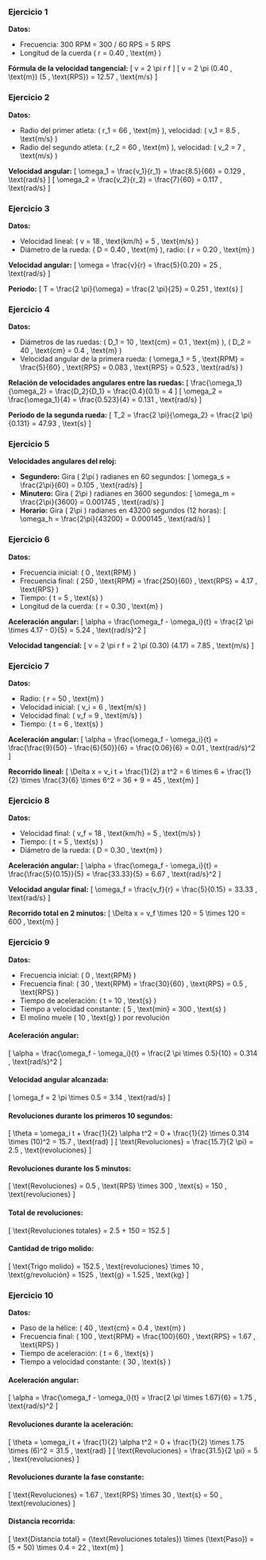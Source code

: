 ### Ejercicio 1
**Datos:**
- Frecuencia: 300 RPM = 300 / 60 RPS = 5 RPS
- Longitud de la cuerda \( r = 0.40 \, \text{m} \)

**Fórmula de la velocidad tangencial:**
\[
v = 2 \pi r f
\]
\[
v = 2 \pi (0.40 \, \text{m}) (5 \, \text{RPS}) = 12.57 \, \text{m/s}
\]

### Ejercicio 2
**Datos:**
- Radio del primer atleta: \( r_1 = 66 \, \text{m} \), velocidad: \( v_1 = 8.5 \, \text{m/s} \)
- Radio del segundo atleta: \( r_2 = 60 \, \text{m} \), velocidad: \( v_2 = 7 \, \text{m/s} \)

**Velocidad angular:**
\[
\omega_1 = \frac{v_1}{r_1} = \frac{8.5}{66} = 0.129 \, \text{rad/s}
\]
\[
\omega_2 = \frac{v_2}{r_2} = \frac{7}{60} = 0.117 \, \text{rad/s}
\]

### Ejercicio 3
**Datos:**
- Velocidad lineal: \( v = 18 \, \text{km/h} = 5 \, \text{m/s} \)
- Diámetro de la rueda: \( D = 0.40 \, \text{m} \), radio: \( r = 0.20 \, \text{m} \)

**Velocidad angular:**
\[
\omega = \frac{v}{r} = \frac{5}{0.20} = 25 \, \text{rad/s}
\]

**Periodo:**
\[
T = \frac{2 \pi}{\omega} = \frac{2 \pi}{25} = 0.251 \, \text{s}
\]

### Ejercicio 4
**Datos:**
- Diámetros de las ruedas: \( D_1 = 10 \, \text{cm} = 0.1 \, \text{m} \), \( D_2 = 40 \, \text{cm} = 0.4 \, \text{m} \)
- Velocidad angular de la primera rueda: \( \omega_1 = 5 \, \text{RPM} = \frac{5}{60} \, \text{RPS} = 0.083 \, \text{RPS} = 0.523 \, \text{rad/s} \)

**Relación de velocidades angulares entre las ruedas:**
\[
\frac{\omega_1}{\omega_2} = \frac{D_2}{D_1} = \frac{0.4}{0.1} = 4
\]
\[
\omega_2 = \frac{\omega_1}{4} = \frac{0.523}{4} = 0.131 \, \text{rad/s}
\]

**Periodo de la segunda rueda:**
\[
T_2 = \frac{2 \pi}{\omega_2} = \frac{2 \pi}{0.131} = 47.93 \, \text{s}
\]

### Ejercicio 5
**Velocidades angulares del reloj:**
- **Segundero:** Gira \( 2\pi \) radianes en 60 segundos:
  \[
  \omega_s = \frac{2\pi}{60} = 0.105 \, \text{rad/s}
  \]
- **Minutero:** Gira \( 2\pi \) radianes en 3600 segundos:
  \[
  \omega_m = \frac{2\pi}{3600} = 0.001745 \, \text{rad/s}
  \]
- **Horario:** Gira \( 2\pi \) radianes en 43200 segundos (12 horas):
  \[
  \omega_h = \frac{2\pi}{43200} = 0.000145 \, \text{rad/s}
  \]

### Ejercicio 6
**Datos:**
- Frecuencia inicial: \( 0 \, \text{RPM} \)
- Frecuencia final: \( 250 \, \text{RPM} = \frac{250}{60} \, \text{RPS} = 4.17 \, \text{RPS} \)
- Tiempo: \( t = 5 \, \text{s} \)
- Longitud de la cuerda: \( r = 0.30 \, \text{m} \)

**Aceleración angular:**
\[
\alpha = \frac{\omega_f - \omega_i}{t} = \frac{2 \pi \times 4.17 - 0}{5} = 5.24 \, \text{rad/s}^2
\]

**Velocidad tangencial:**
\[
v = 2 \pi r f = 2 \pi (0.30) (4.17) = 7.85 \, \text{m/s}
\]

### Ejercicio 7
**Datos:**
- Radio: \( r = 50 \, \text{m} \)
- Velocidad inicial: \( v_i = 6 \, \text{m/s} \)
- Velocidad final: \( v_f = 9 \, \text{m/s} \)
- Tiempo: \( t = 6 \, \text{s} \)

**Aceleración angular:**
\[
\alpha = \frac{\omega_f - \omega_i}{t} = \frac{\frac{9}{50} - \frac{6}{50}}{6} = \frac{0.06}{6} = 0.01 \, \text{rad/s}^2
\]

**Recorrido lineal:**
\[
\Delta x = v_i t + \frac{1}{2} a t^2 = 6 \times 6 + \frac{1}{2} \times \frac{3}{6} \times 6^2 = 36 + 9 = 45 \, \text{m}
\]

### Ejercicio 8
**Datos:**
- Velocidad final: \( v_f = 18 \, \text{km/h} = 5 \, \text{m/s} \)
- Tiempo: \( t = 5 \, \text{s} \)
- Diámetro de la rueda: \( D = 0.30 \, \text{m} \)

**Aceleración angular:**
\[
\alpha = \frac{\omega_f - \omega_i}{t} = \frac{\frac{5}{0.15}}{5} = \frac{33.33}{5} = 6.67 \, \text{rad/s}^2
\]

**Velocidad angular final:**
\[
\omega_f = \frac{v_f}{r} = \frac{5}{0.15} = 33.33 \, \text{rad/s}
\]

**Recorrido total en 2 minutos:**
\[
\Delta x = v_f \times 120 = 5 \times 120 = 600 \, \text{m}
\]

### Ejercicio 9
**Datos:**
- Frecuencia inicial: \( 0 \, \text{RPM} \)
- Frecuencia final: \( 30 \, \text{RPM} = \frac{30}{60} \, \text{RPS} = 0.5 \, \text{RPS} \)
- Tiempo de aceleración: \( t = 10 \, \text{s} \)
- Tiempo a velocidad constante: \( 5 \, \text{min} = 300 \, \text{s} \)
- El molino muele \( 10 \, \text{g} \) por revolución

#### Aceleración angular:
\[
\alpha = \frac{\omega_f - \omega_i}{t} = \frac{2 \pi \times 0.5}{10} = 0.314 \, \text{rad/s}^2
\]

#### Velocidad angular alcanzada:
\[
\omega_f = 2 \pi \times 0.5 = 3.14 \, \text{rad/s}
\]

#### Revoluciones durante los primeros 10 segundos:
\[
\theta = \omega_i t + \frac{1}{2} \alpha t^2 = 0 + \frac{1}{2} \times 0.314 \times (10)^2 = 15.7 \, \text{rad}
\]
\[
\text{Revoluciones} = \frac{15.7}{2 \pi} = 2.5 \, \text{revoluciones}
\]

#### Revoluciones durante los 5 minutos:
\[
\text{Revoluciones} = 0.5 \, \text{RPS} \times 300 \, \text{s} = 150 \, \text{revoluciones}
\]

#### Total de revoluciones:
\[
\text{Revoluciones totales} = 2.5 + 150 = 152.5
\]

#### Cantidad de trigo molido:
\[
\text{Trigo molido} = 152.5 \, \text{revoluciones} \times 10 \, \text{g/revolución} = 1525 \, \text{g} = 1.525 \, \text{kg}
\]

### Ejercicio 10
**Datos:**
- Paso de la hélice: \( 40 \, \text{cm} = 0.4 \, \text{m} \)
- Frecuencia final: \( 100 \, \text{RPM} = \frac{100}{60} \, \text{RPS} = 1.67 \, \text{RPS} \)
- Tiempo de aceleración: \( t = 6 \, \text{s} \)
- Tiempo a velocidad constante: \( 30 \, \text{s} \)

#### Aceleración angular:
\[
\alpha = \frac{\omega_f - \omega_i}{t} = \frac{2 \pi \times 1.67}{6} = 1.75 \, \text{rad/s}^2
\]

#### Revoluciones durante la aceleración:
\[
\theta = \omega_i t + \frac{1}{2} \alpha t^2 = 0 + \frac{1}{2} \times 1.75 \times (6)^2 = 31.5 \, \text{rad}
\]
\[
\text{Revoluciones} = \frac{31.5}{2 \pi} = 5 \, \text{revoluciones}
\]

#### Revoluciones durante la fase constante:
\[
\text{Revoluciones} = 1.67 \, \text{RPS} \times 30 \, \text{s} = 50 \, \text{revoluciones}
\]

#### Distancia recorrida:
\[
\text{Distancia total} = (\text{Revoluciones totales}) \times (\text{Paso}) = (5 + 50) \times 0.4 = 22 \, \text{m}
\]
